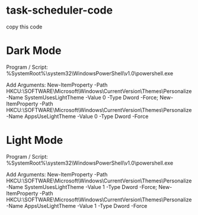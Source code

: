 # task-scheduler-code

copy this code
# Dark Mode
Program / Script:
%SystemRoot%\system32\WindowsPowerShell\v1.0\powershell.exe

Add Arguments:
New-ItemProperty -Path HKCU:\SOFTWARE\Microsoft\Windows\CurrentVersion\Themes\Personalize -Name SystemUsesLightTheme -Value 0 -Type Dword -Force; New-ItemProperty -Path HKCU:\SOFTWARE\Microsoft\Windows\CurrentVersion\Themes\Personalize -Name AppsUseLightTheme -Value 0 -Type Dword -Force

# Light Mode
Program / Script:
%SystemRoot%\system32\WindowsPowerShell\v1.0\powershell.exe

Add Arguments:
New-ItemProperty -Path HKCU:\SOFTWARE\Microsoft\Windows\CurrentVersion\Themes\Personalize -Name SystemUsesLightTheme -Value 1 -Type Dword -Force; New-ItemProperty -Path HKCU:\SOFTWARE\Microsoft\Windows\CurrentVersion\Themes\Personalize -Name AppsUseLightTheme -Value 1 -Type Dword -Force
